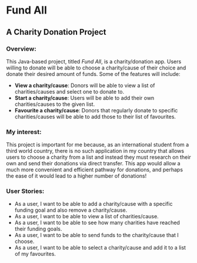 # Fund All
## A Charity Donation Project

### Overview:

This Java-based project, titled *Fund All*, is a charity/donation app. Users willing to donate will be able to 
choose a charity/cause of their choice and donate their desired amount of funds. Some of the features will include:

- **View a charity/cause**: Donors will be able to view a list of charities/causes and select one to donate to.
- **Start a charity/cause**: Users will be able to add their own charities/causes to the given list.
- **Favourite a charity/cause**: Donors that regularly donate to specific charities/causes will be able to add those to their list of favourites.

### My interest:

This project is important for me because, as an international student from a third world country, 
there is no such application in my country that allows users to choose a charity from a list and instead they must 
research on their own and send their donations via direct transfer. This app would allow a much more convenient 
and efficient pathway for donations, and perhaps the ease of it would lead to a higher number of donations!

### User Stories:

- As a user, I want to be able to add a charity/cause with a specific funding goal and also remove a charity/cause.
- As a user, I want to be able to view a list of charities/cause.
- As a user, I want to be able to see how many charities have reached their funding goals.
- As a user, I want to be able to send funds to the charity/cause that I choose.
- As a user, I want to be able to select a charity/cause and add it to a list of my favourites. 